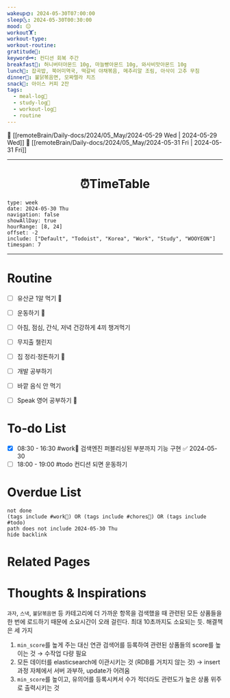 ```yaml
---
wakeup🌞: 2024-05-30T07:00:00
sleep🌜: 2024-05-30T00:30:00
mood: 😐
workout🏋️: 
workout-type: 
workout-routine: 
gratitude🙏: 
keyword🗝️: 컨디션 회복 주간
breakfast🍳: 허니버터아몬드 10g, 마늘빵아몬드 10g, 와사비맛아몬드 10g
lunch🍚: 잡곡밥, 북어미역국, 떡갈비 야채볶음, 메추리알 조림, 아삭이 고추 무침
dinner🥗: 불닭볶음면, 모짜렐라 치즈
snack🍬: 아이스 커피 2잔
tags:
  - meal-log📝
  - study-log📓
  - workout-log💪
  - routine
---
```


🔺 [[remoteBrain/Daily-docs/2024/05_May/2024-05-29 Wed | 2024-05-29 Wed]]
🔻 [[remoteBrain/Daily-docs/2024/05_May/2024-05-31 Fri | 2024-05-31 Fri]]
___
<h1> <center>⏰TimeTable </center> </h1>

```gEvent
type: week
date: 2024-05-30 Thu
navigation: false
showAllDay: true
hourRange: [8, 24]
offset: -2
include: ["Default", "Todoist", "Korea", "Work", "Study", "WOOYEON"]
timespan: 7
```

--- 


# Routine 

- [ ] 유산균 1알 먹기 🔼 
- [ ] 운동하기 🔼
- [ ] 아침, 점심, 간식, 저녁 건강하게 4끼 챙겨먹기
- [ ] 무지출 챌린지 
- [ ] 집 정리·정돈하기 🔼
- [ ] 개발 공부하기
- [ ] 바깥 음식 안 먹기 
- [ ] Speak 영어 공부하기 🔼 


# To-do List

- [x] 08:30 - 16:30 #work💼 검색엔진 퍼블리싱된 부분까지 기능 구현 ✅ 2024-05-30
- [ ] 18:00 - 19:00 #todo 컨디션 되면 운동하기

# Overdue List
```tasks
not done
(tags include #work💼) OR (tags include #chores🧺) OR (tags include #todo)
path does not include 2024-05-30 Thu
hide backlink
```

# Related Pages



# Thoughts & Inspirations

`과자`, `스낵`, `불닭볶음면` 등 카테고리에 더 가까운 항목을 검색했을 때 관련된 모든 상품들을 한 번에 로드하기 때문에 소요시간이 오래 걸린다.
최대 10초까지도 소요되는 듯.
해결책은 세 가지
1. `min_score`를 높게 주는 대신 연관 검색어를 등록하여 관련된 상품들의 score를 높이는 것 → 수작업 다량 필요
2. 모든 데이터를 elasticsearch에 이관시키는 것 (RDB를 거치지 않는 것) → insert 과정 자체에서 서버 과부하, update가 어려움 
3. `min_score`를 높이고, 유의어를 등록시켜서 수가 적더라도 관련도가 높은 상품 위주로 출력시키는 것 